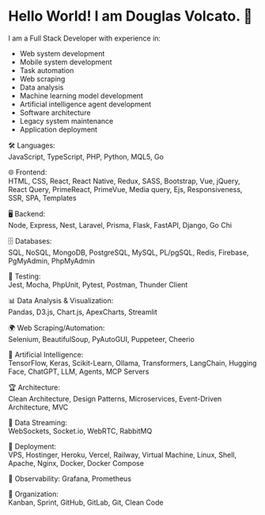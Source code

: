 # Hello World! I am Douglas Volcato. 🖖

I am a Full Stack Developer with experience in:  

- Web system development  
- Mobile system development  
- Task automation  
- Web scraping  
- Data analysis  
- Machine learning model development  
- Artificial intelligence agent development  
- Software architecture  
- Legacy system maintenance  
- Application deployment  

🛠️ Languages:  
JavaScript, TypeScript, PHP, Python, MQL5, Go

🌐 Frontend:  
HTML, CSS, React, React Native, Redux, SASS, Bootstrap, Vue, jQuery, React Query, PrimeReact, PrimeVue, Media query, Ejs, Responsiveness, SSR, SPA, Templates

🖥️ Backend:  
Node, Express, Nest, Laravel, Prisma, Flask, FastAPI, Django, Go Chi

🗄️ Databases:  
SQL, NoSQL, MongoDB, PostgreSQL, MySQL, PL/pgSQL, Redis, Firebase, PgMyAdmin, PhpMyAdmin  

🧪 Testing:  
Jest, Mocha, PhpUnit, Pytest, Postman, Thunder Client  

📊 Data Analysis & Visualization:  
Pandas, D3.js, Chart.js, ApexCharts, Streamlit  

🌍 Web Scraping/Automation:  
Selenium, BeautifulSoup, PyAutoGUI, Puppeteer, Cheerio

🤖 Artificial Intelligence:  
TensorFlow, Keras, Scikit-Learn, Ollama, Transformers, LangChain, Hugging Face, ChatGPT, LLM, Agents, MCP Servers

🏆 Architecture:  
Clean Architecture, Design Patterns, Microservices, Event-Driven Architecture, MVC  

🛜 Data Streaming:  
WebSockets, Socket.io, WebRTC, RabbitMQ  

🚀 Deployment:  
VPS, Hostinger, Heroku, Vercel, Railway, Virtual Machine, Linux, Shell, Apache, Nginx, Docker, Docker Compose

🔎 Observability:
Grafana, Prometheus

🔧 Organization:  
Kanban, Sprint, GitHub, GitLab, Git, Clean Code
